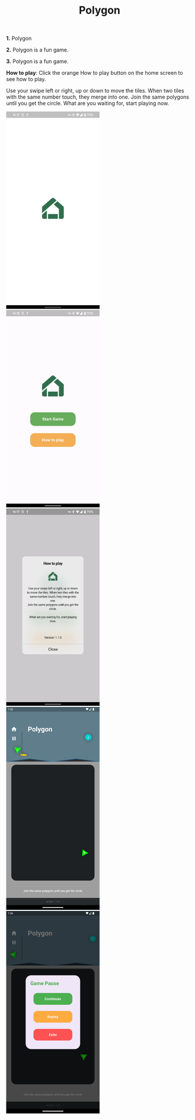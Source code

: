 <h1 align="center"> Polygon </h1> <br>

**1.** Polygon

**2.** Polygon is a fun game.

**3.** Polygon is a fun game.

**How to play**: Click the orange How to play button on the home screen to see how to play.

Use your swipe left or right, up or down to move the tiles. When two tiles with the same number touch, they merge into one. Join the same polygons until you get the circle. What are you waiting for, start playing now. 

<img src='./image/image_1.jpg' width=50%>
<img src='./image/image_2.jpg' width=50%>
<img src='./image/image_3.jpg' width=50%>
<img src='./image/image_4_update.png' width=50%>
<img src='./image/image_5_update.png' width=50%>

